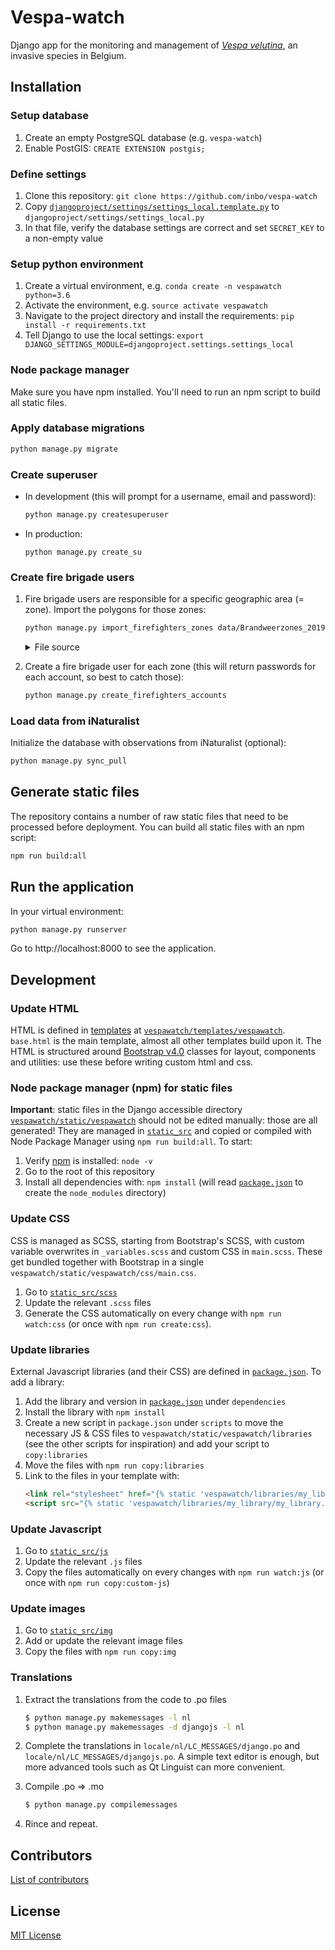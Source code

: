 # Vespa-watch

Django app for the monitoring and management of [_Vespa velutina_](https://www.inaturalist.org/taxa/119019-Vespa-velutina), an invasive species in Belgium.

## Installation

### Setup database

1. Create an empty PostgreSQL database (e.g. `vespa-watch`)
2. Enable PostGIS: `CREATE EXTENSION postgis;`

### Define settings

1. Clone this repository: `git clone https://github.com/inbo/vespa-watch`
2. Copy [`djangoproject/settings/settings_local.template.py`](djangoproject/settings/settings_local.template.py) to `djangoproject/settings/settings_local.py`
3. In that file, verify the database settings are correct and set `SECRET_KEY` to a non-empty value

### Setup python environment

1. Create a virtual environment, e.g. `conda create -n vespawatch python=3.6`
2. Activate the environment, e.g. `source activate vespawatch`
3. Navigate to the project directory and install the requirements: `pip install -r requirements.txt`
4. Tell Django to use the local settings: `export DJANGO_SETTINGS_MODULE=djangoproject.settings.settings_local`

### Node package manager

Make sure you have npm installed. You'll need to run an npm script to build
all static files.

### Apply database migrations

```bash
python manage.py migrate
```

### Create superuser

* In development (this will prompt for a username, email and password):

    ```bash
    python manage.py createsuperuser
    ```

* In production:

    ```
    python manage.py create_su
    ```

### Create fire brigade users

1. Fire brigade users are responsible for a specific geographic area (= zone). Import the polygons for those zones:

    ```bash
    python manage.py import_firefighters_zones data/Brandweerzones_2019.geojson
    ```

    <details>
    <summary>File source</summary>

    The initial fire brigade zone data was received as an ESRI shapefile and converted to GeoJSON with:

    ```bash
    ogr2ogr -f GeoJSON -t_srs EPSG:4326 data/Brandweerzones_2019.geojson <path_to_received_shapefile>/Brandweerzones_2019.shp
    ```
    </details>

2. Create a fire brigade user for each zone (this will return passwords for each account, so best to catch those):

    ```bash
    python manage.py create_firefighters_accounts
    ```

### Load data from iNaturalist

Initialize the database with observations from iNaturalist (optional):

```bash
python manage.py sync_pull
```

## Generate static files

The repository contains a number of raw static files that need to be processed
before deployment. You can build all static files with an npm script:

```bash
npm run build:all
```

## Run the application

In your virtual environment:

```bash
python manage.py runserver
```

Go to http://localhost:8000 to see the application.

## Development

### Update HTML

HTML is defined in [templates](https://docs.djangoproject.com/en/2.1/topics/templates/) at [`vespawatch/templates/vespawatch`](vespawatch/templates/vespawatch). `base.html` is the main template, almost all other templates build upon it. The HTML is structured around [Bootstrap v4.0](https://getbootstrap.com/docs/4.0/getting-started/introduction/) classes for layout, components and utilities: use these before writing custom html and css.

### Node package manager (npm) for static files

**Important**: static files in the Django accessible directory [`vespawatch/static/vespawatch`](vespawatch/static/vespawatch) should not be edited manually: those are all generated! They are managed in [`static_src`](static_src) and copied or compiled with Node Package Manager using `npm run build:all`. To start:

1. Verify [npm](https://www.npmjs.com/get-npm) is installed: `node -v`
2. Go to the root of this repository
2. Install all dependencies with: `npm install` (will read [`package.json`](package.json) to create the `node_modules` directory)

### Update CSS

CSS is managed as SCSS, starting from Bootstrap's SCSS, with custom variable overwrites in `_variables.scss` and custom CSS in `main.scss`. These get bundled together with Bootstrap in a single `vespawatch/static/vespawatch/css/main.css`.

1. Go to [`static_src/scss`](static_src/scss)
2. Update the relevant `.scss` files
3. Generate the CSS automatically on every change with `npm run watch:css` (or once with `npm run create:css`).

### Update libraries

External Javascript libraries (and their CSS) are defined in [`package.json`](package.json). To add a library:

1. Add the library and version in [`package.json`](package.json) under `dependencies` 
2. Install the library with `npm install`
3. Create a new script in `package.json` under `scripts` to move the necessary JS & CSS files to `vespawatch/static/vespawatch/libraries` (see the other scripts for inspiration) and add your script to `copy:libraries`
4. Move the files with `npm run copy:libraries`
5. Link to the files in your template with:
    ```html
    <link rel="stylesheet" href="{% static 'vespawatch/libraries/my_library/my_library.min.css' %}">
    <script src="{% static 'vespawatch/libraries/my_library/my_library.min.js' %}"></script>
    ```

### Update Javascript

1. Go to [`static_src/js`](static_src/js)
2. Update the relevant `.js` files
3. Copy the files automatically on every changes with `npm run watch:js` (or once with `npm run copy:custom-js`)

### Update images

1. Go to [`static_src/img`](static_src/img)
2. Add or update the relevant image files
3. Copy the files with `npm run copy:img`

### Translations

1. Extract the translations from the code to .po files

   ```bash
   $ python manage.py makemessages -l nl
   $ python manage.py makemessages -d djangojs -l nl
   ```
2. Complete the translations in `locale/nl/LC_MESSAGES/django.po` and `locale/nl/LC_MESSAGES/djangojs.po`. A simple text editor is enough, but more advanced tools such as Qt Linguist can more convenient.

3. Compile .po => .mo
    ```bash
    $ python manage.py compilemessages
    ```
4. Rince and repeat.    

## Contributors

[List of contributors](https://github.com/inbo/vespa-watch/contributors)

## License

[MIT License](https://github.com/inbo/vespa-watch/blob/master/LICENSE)
